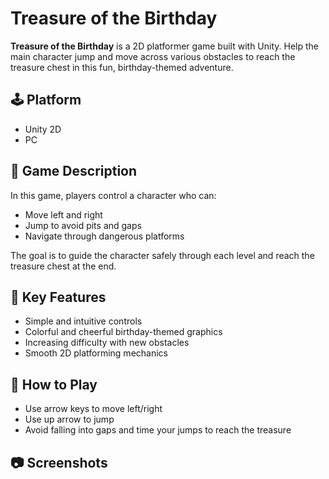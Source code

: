 # Treasure of the Birthday

**Treasure of the Birthday** is a 2D platformer game built with Unity. Help the main character jump and move across various obstacles to reach the treasure chest in this fun, birthday-themed adventure.

## 🕹️ Platform
- Unity 2D
- PC

## 📖 Game Description
In this game, players control a character who can:
- Move left and right
- Jump to avoid pits and gaps
- Navigate through dangerous platforms

The goal is to guide the character safely through each level and reach the treasure chest at the end.

## 🎯 Key Features
- Simple and intuitive controls
- Colorful and cheerful birthday-themed graphics
- Increasing difficulty with new obstacles
- Smooth 2D platforming mechanics

## 🚀 How to Play
- Use arrow keys to move left/right
- Use up arrow to jump
- Avoid falling into gaps and time your jumps to reach the treasure

## 📷 Screenshots

